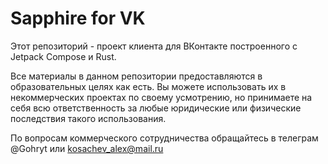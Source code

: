 # Sapphire for VK
Этот репозиторий - проект клиента для ВКонтакте построенного с Jetpack Compose и Rust.

Все материалы в данном репозитории предоставляются в образовательных целях как есть. Вы можете использовать их в некоммерческих проектах по своему усмотрению, но принимаете на себя всю ответственность за любые юридические или физические последствия такого использования.

По вопросам коммерческого сотрудничества обращайтесь в телеграм @Gohryt или kosachev_alex@mail.ru
